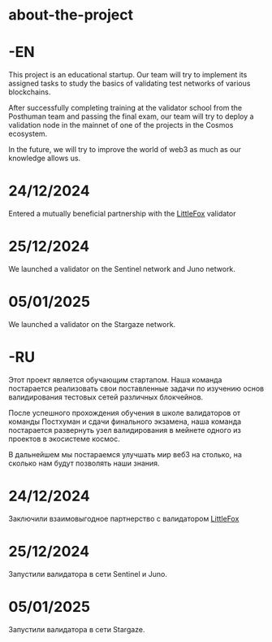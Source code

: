 # about-the-project

# -EN

This project is an educational startup.
Our team will try to implement its assigned tasks to study the basics of validating test networks of various blockchains.

After successfully completing training at the validator school from the Posthuman team and passing the final exam, our team will try to deploy a validation node in the mainnet of one of the projects in the Cosmos ecosystem.

In the future, we will try to improve the world of web3 as much as our knowledge allows us.

# 24/12/2024

Entered a mutually beneficial partnership with the [LittleFox](https://www.mintscan.io/visualization/validators/littlefox) validator

# 25/12/2024

We launched a validator on the Sentinel network and Juno network.

# 05/01/2025

We launched a validator on the Stargaze network.

# -RU

Этот проект является обучающим стартапом.
Наша команда постарается реализовать свои поставленные задачи по изучению основ валидирования тестовых сетей различных блокчейнов.

После успешного прохождения обучения в школе валидаторов от команды Постхуман и сдачи финального экзамена, наша команда постарается развернуть узел валидирования в мейнете одного из проектов в экосистеме космос.

В дальнейшем мы постараемся улучшать мир веб3 на столько, на сколько нам будут позволять наши знания.

# 24/12/2024

Заключили взаимовыгодное партнерство с валидатором [LittleFox](https://www.mintscan.io/visualization/validators/littlefox)

# 25/12/2024

Запустили валидатора в сети Sentinel и Juno.

# 05/01/2025

Запустили валидатора в сети Stargaze.
